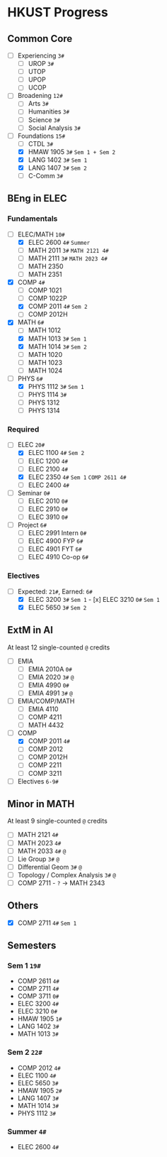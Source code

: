 # HKUST Progress

## Common Core

- [ ] Experiencing `3#`
  - [ ] UROP `3#`
  - [ ] UTOP
  - [ ] UPOP
  - [ ] UCOP
- [ ] Broadening `12#`
  - [ ] Arts `3#`
  - [ ] Humanities `3#`
  - [ ] Science `3#`
  - [ ] Social Analysis `3#`

- [ ] Foundations `15#`
  - [ ] CTDL `3#`
  - [x] HMAW 1905 `3#` `Sem 1 + Sem 2`
  - [x] LANG 1402 `3#` `Sem 1`
  - [x] LANG 1407 `3#` `Sem 2`
  - [ ] C-Comm `3#`

## BEng in ELEC

### Fundamentals

- [ ] ELEC/MATH `10#`
  - [x] ELEC 2600 `4#` `Summer`
  - [ ] MATH 2011 `3#` `MATH 2121 4#`
  - [ ] MATH 2111 `3#` `MATH 2023 4#`
  - [ ] MATH 2350
  - [ ] MATH 2351
- [x] COMP `4#`
  - [ ] COMP 1021
  - [ ] COMP 1022P
  - [x] COMP 2011 `4#` `Sem 2`
  - [ ] COMP 2012H
- [x] MATH `6#`
  - [ ] MATH 1012
  - [x] MATH 1013 `3#` `Sem 1`
  - [x] MATH 1014 `3#` `Sem 2`
  - [ ] MATH 1020
  - [ ] MATH 1023
  - [ ] MATH 1024
- [ ] PHYS `6#`
  - [x] PHYS 1112 `3#` `Sem 1`
  - [ ] PHYS 1114 `3#` 
  - [ ] PHYS 1312
  - [ ] PHYS 1314

### Required

- [ ] ELEC `20#`
  - [x] ELEC 1100 `4#` `Sem 2`
  - [ ] ELEC 1200 `4#`
  - [ ] ELEC 2100 `4#`
  - [x] ELEC 2350 `4#` `Sem 1` `COMP 2611 4#`
  - [ ] ELEC 2400 `4#`
- [ ] Seminar `0#`
  - [ ] ELEC 2010 `0#`
  - [ ] ELEC 2910 `0#`
  - [ ] ELEC 3910 `0#`
- [ ] Project `6#`
  - [ ] ELEC 2991 Intern `0#`
  - [ ] ELEC 4900 FYP `6#` 
  - [ ] ELEC 4901 FYT `6#`
  - [ ] ELEC 4910 Co-op `6#`

### Electives

- [ ] Expected: `21#`, Earned: `6#`
  - [x] ELEC 3200 `3#` `Sem 1`
		- [x] ELEC 3210 `0#` `Sem 1`
  - [x] ELEC 5650 `3#` `Sem 2`

## ExtM in AI

At least 12 single-counted `@` credits 

- [ ] EMIA
  - [ ] EMIA 2010A `0#`
  - [ ] EMIA 2020 `3#` `@`
  - [ ] EMIA 4990 `0#`
  - [ ] EMIA 4991 `3#` `@`
- [ ] EMIA/COMP/MATH
  - [ ] EMIA 4110
  - [ ] COMP 4211
  - [ ] MATH 4432
- [ ] COMP
  - [x] COMP 2011 `4#`
  - [ ] COMP 2012
  - [ ] COMP 2012H
  - [ ] COMP 2211
  - [ ] COMP 3211
- [ ] Electives `6-9#`

## Minor in MATH

At least 9 single-counted `@` credits

- [ ] MATH 2121 `4#`
- [ ] MATH  2023 `4#`
- [ ] MATH 2033 `4#` `@`
- [ ] Lie Group `3#` `@`
- [ ] Differential Geom `3#` `@` 
- [ ] Topology / Complex Analysis `3#` `@`
- [ ] COMP 2711 - `?` -> MATH 2343

## Others

- [x] COMP 2711 `4#` `Sem 1`

## Semesters

### Sem 1 `19#`

- COMP 2611 `4#`
- COMP 2711 `4#`
- COMP 3711 `0#`
- ELEC 3200 `4#`
- ELEC 3210 `0#`
- HMAW 1905 `1#`
- LANG 1402 `3#`
- MATH 1013 `3#`

### Sem 2 `22#`

- COMP 2012 `4#`
- ELEC 1100 `4#`
- ELEC 5650 `3#`
- HMAW 1905 `2#`
- LANG 1407 `3#`
- MATH 1014 `3#`
- PHYS 1112 `3#`

### Summer `4#`

- ELEC 2600 `4#`
